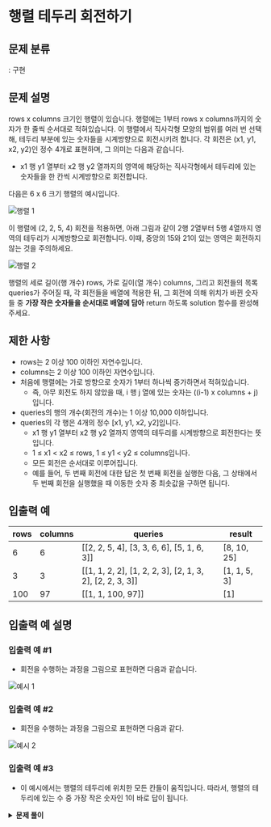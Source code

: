 # 행렬 테두리 회전하기

## 문제 분류

: 구현

## 문제 설명

rows x columns 크기인 행렬이 있습니다. 행렬에는 1부터 rows x columns까지의 숫자가 한 줄씩 순서대로 적혀있습니다. 이 행렬에서 직사각형 모양의 범위를 여러 번 선택해, 테두리 부분에 있는 숫자들을 시계방향으로 회전시키려 합니다. 각 회전은 (x1, y1, x2, y2)인 정수 4개로 표현하며, 그 의미는 다음과 같습니다.

- x1 행 y1 열부터 x2 행 y2 열까지의 영역에 해당하는 직사각형에서 테두리에 있는 숫자들을 한 칸씩 시계방향으로 회전합니다.

다음은 6 x 6 크기 행렬의 예시입니다.

![행렬 1](https://grepp-programmers.s3.ap-northeast-2.amazonaws.com/files/ybm/4c3c0fab-11f4-43b6-b290-6f4017e9379f/grid_example.png)

이 행렬에 (2, 2, 5, 4) 회전을 적용하면, 아래 그림과 같이 2행 2열부터 5행 4열까지 영역의 테두리가 시계방향으로 회전합니다. 이때, 중앙의 15와 21이 있는 영역은 회전하지 않는 것을 주의하세요.

![행렬 2](https://grepp-programmers.s3.ap-northeast-2.amazonaws.com/files/ybm/962df137-5c71-4091-ad9f-8e322910c1ab/rotation_example.png)

행렬의 세로 길이(행 개수) rows, 가로 길이(열 개수) columns, 그리고 회전들의 목록 queries가 주어질 때, 각 회전들을 배열에 적용한 뒤, 그 회전에 의해 위치가 바뀐 숫자들 중 **가장 작은 숫자들을 순서대로 배열에 담아** return 하도록 solution 함수를 완성해주세요.

## 제한 사항

- rows는 2 이상 100 이하인 자연수입니다.
- columns는 2 이상 100 이하인 자연수입니다.
- 처음에 행렬에는 가로 방향으로 숫자가 1부터 하나씩 증가하면서 적혀있습니다.
  - 즉, 아무 회전도 하지 않았을 때, i 행 j 열에 있는 숫자는 ((i-1) x columns + j)입니다.
- queries의 행의 개수(회전의 개수)는 1 이상 10,000 이하입니다.
- queries의 각 행은 4개의 정수 [x1, y1, x2, y2]입니다.
  - x1 행 y1 열부터 x2 행 y2 열까지 영역의 테두리를 시계방향으로 회전한다는 뜻입니다.
  - 1 ≤ x1 < x2 ≤ rows, 1 ≤ y1 < y2 ≤ columns입니다.
  - 모든 회전은 순서대로 이루어집니다.
  - 예를 들어, 두 번째 회전에 대한 답은 첫 번째 회전을 실행한 다음, 그 상태에서 두 번째 회전을 실행했을 때 이동한 숫자 중 최솟값을 구하면 됩니다.

## 입출력 예

| rows | columns | queries                                                  | result       |
| ---- | ------- | -------------------------------------------------------- | ------------ |
| 6    | 6       | [[2, 2, 5, 4], [3, 3, 6, 6], [5, 1, 6, 3]]               | [8, 10, 25]  |
| 3    | 3       | [[1, 1, 2, 2], [1, 2, 2, 3], [2, 1, 3, 2], [2, 2, 3, 3]] | [1, 1, 5, 3] |
| 100  | 97      | [[1, 1, 100, 97]]                                        | [1]          |

## 입출력 예 설명

### 입출력 예 #1

- 회전을 수행하는 과정을 그림으로 표현하면 다음과 같습니다.

![예시 1](https://grepp-programmers.s3.ap-northeast-2.amazonaws.com/files/ybm/8c8cdd84-d0ec-4b9d-bdf7-f100d0098c5e/example1.png)

### 입출력 예 #2

- 회전을 수행하는 과정을 그림으로 표현하면 다음과 같다.

![예시 2](https://grepp-programmers.s3.ap-northeast-2.amazonaws.com/files/ybm/e3fce2bf-9da9-41e4-926a-5d19b4f31188/example2.png)

### 입출력 예 #3

- 이 예시에서는 행렬의 테두리에 위치한 모든 칸들이 움직입니다. 따라서, 행렬의 테두리에 있는 수 중 가장 작은 숫자인 1이 바로 답이 됩니다.

<details><summary><b>문제 풀이</b></summary><div markdown="1">

```js
function Solution(rows, columns, queries) {
  const matrix = Array.from(Array(rows), (_, r) =>
    Array(columns)
      .fill()
      .map((_, c) => c + r * columns + 1)
  );

  const answer = [];

  queries.forEach((query) => {
    const [x1, y1, x2, y2] = query.map((v) => v - 1);

    const DR = [0, 1, 0, -1];
    const DC = [1, 0, -1, 0];

    let dir = 0;
    let minNum = matrix[rows - 1][columns - 1];

    // 재귀 함수 탈출을 위해 회전해야 할 총 인덱스 개수 구하기
    const getTotalIdx = (x1, y1, x2, y2) => {
      const colGap = x2 - x1 + 1;
      const rowGap = y2 - y1 + 1;

      return colGap * rowGap - (colGap - 2) * (rowGap - 2);
    };

    // 구한 총 개수 저장
    const TOTAL_ROTATE_NUMS = getTotalIdx(x1, y1, x2, y2);

    // 회전 시키기
    const rotateMatrix = (x, y, cnt, temp) => {
      if (cnt === TOTAL_ROTATE_NUMS) return;

      // 현재 인덱스를 저장
      let cur = matrix[x][y];
      // 현재 인덱스를 이전 인덱스로 업데이트
      matrix[x][y] = temp;
      temp = cur;

      // 회전하는 수들 중 가장 작은 수로 업데이트
      minNum = Math.min(minNum, temp);

      let nx = x + DR[dir];
      let ny = y + DC[dir];

      if (nx >= x1 && ny >= y1 && nx <= x2 && ny <= y2) {
        rotateMatrix(nx, ny, cnt + 1, temp);
      } else {
        dir = (dir + 1) % 4;
        nx = x + DR[dir];
        ny = y + DC[dir];

        rotateMatrix(nx, ny, cnt + 1, temp);
      }
    };

    rotateMatrix(x1, y1, (cnt = 0), matrix[x1 + 1][y1]);
    answer.push(minNum);
  });

  console.log(answer);
}
```

테스트 케이스를 모두 통과하지만 실패한다. 제출하면 1, 2, 5번을 제외한 모든 테스트 케이스에서 실패한다. 반례를 찾아봐야 겠다.

### Solution

반례를 찾지 못하고 결국 다른 풀이 방법을 택했다.

- 큐를 이용해서 행렬의 행과 열의 수들을 하나씩 큐에 넣어준다.
- 시계 방향으로 돌리기 위해 마지막에서 하나 수를 꺼내 앞에 넣어준다.
- 이 수들 중 가장 작은 수로 최소값을 업데이트 한다.
- 다시 이 수들을 각 위치에 맞게 하나씩 큐에서 꺼내 넣어준다.
- 쿼리의 수만큼 이를 반복하며 answer 배열에 최소값을 각각 넣어준다.

```js
function Solution(rows, columns, queries) {
  const matrix = Array.from(Array(rows), (_, r) =>
    Array(columns)
      .fill()
      .map((_, c) => c + r * columns + 1)
  );

  const answer = [];

  const rotateMatrix = (matrix, query) => {
    const [x1, y1, x2, y2] = query.map((pos) => pos - 1);

    const queue = [];

    for (let i = y1; i < y2; i++) queue.push(matrix[x1][i]);
    for (let i = x1; i < x2; i++) queue.push(matrix[i][y2]);
    for (let i = y2; i > y1; i--) queue.push(matrix[x2][i]);
    for (let i = x2; i > x1; i--) queue.push(matrix[i][y1]);

    queue.unshift(queue.pop());
    const minValue = Math.min(...queue);

    for (let i = y1; i < y2; i++) matrix[x1][i] = queue.shift();
    for (let i = x1; i < x2; i++) matrix[i][y2] = queue.shift();
    for (let i = y2; i > y1; i--) matrix[x2][i] = queue.shift();
    for (let i = x2; i > x1; i--) matrix[i][y1] = queue.shift();

    return minValue;
  };

  queries.forEach((query) => {
    const minValue = rotateMatrix(matrix, query);
    answer.push(minValue);
  });

  console.log(answer);
}
```

</div></details>
